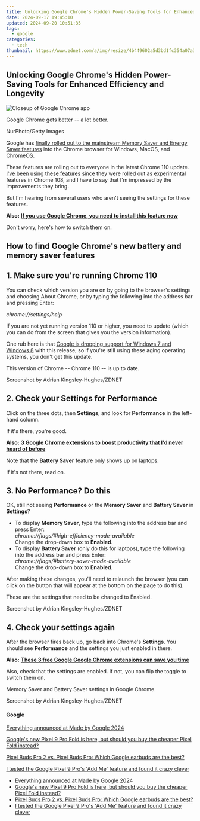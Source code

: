 ```yaml
---
title: Unlocking Google Chrome's Hidden Power-Saving Tools for Enhanced Efficiency and Longevity
date: 2024-09-17 19:45:10
updated: 2024-09-20 10:51:35
tags:
  - google
categories:
  - tech
thumbnail: https://www.zdnet.com/a/img/resize/4b449602a5d3bd1fc354a07a3174470d5095322a/2023/02/22/9f684a4d-3dff-47b6-998d-b8e5633355ca/gettyimages-887454052.jpg?width=278&height=156&fit=crop&auto=webp
---
```


## Unlocking Google Chrome's Hidden Power-Saving Tools for Enhanced Efficiency and Longevity

![Closeup of Google Chrome app](https://www.zdnet.com/a/img/resize/146aac2dda770ba6810f9e549aecea6cac1a5e66/2023/02/22/9f684a4d-3dff-47b6-998d-b8e5633355ca/gettyimages-887454052.jpg?auto=webp&width=1280)

Google Chrome gets better -- a lot better.

NurPhoto/Getty Images

Google has [finally rolled out to the mainstream Memory Saver and Energy Saver features](https://www.zdnet.com/article/with-this-google-chrome-update-the-browser-should-stop-draining-your-battery-life/) into the Chrome browser for Windows, MacOS, and ChromeOS.

These features are rolling out to everyone in the latest Chrome 110 update. [I've been using these features](https://www.zdnet.com/article/how-to-enable-energy-saver-mode-on-google-chrome/) since they were rolled out as experimental features in Chrome 108, and I have to say that I'm impressed by the improvements they bring. 

But I'm hearing from several users who aren't seeing the settings for these features.

**Also:** [**If you use Google Chrome, you need to install this feature now**](https://www.zdnet.com/article/if-you-use-google-chrome-you-need-to-install-this-now/)

Don't worry, here's how to switch them on. 

## How to find Google Chrome's new battery and memory saver features

## 1\. Make sure you're running Chrome 110

You can check which version you are on by going to the browser's settings and choosing About Chrome, or by typing the following into the address bar and pressing Enter:

_chrome://settings/help_

If you are not yet running version 110 or higher, you need to update (which you can do from the screen that gives you the version information).

One rub here is that [Google is dropping support for Windows 7 and Windows 8](https://www.zdnet.com/article/google-chrome-110-arrives-but-not-all-windows-pcs-will-get-it/) with this release, so if you're still using these aging operating systems, you don't get this update.

This version of Chrome -- Chrome 110 -- is up to date.

Screenshot by Adrian Kingsley-Hughes/ZDNET

## 2\. Check your Settings for Performance

Click on the three dots, then **Settings**, and look for **Performance** in the left-hand column. 

If it's there, you're good. 

**Also:** [**3 Google Chrome extensions to boost productivity that I'd never heard of before**](https://www.zdnet.com/article/three-google-chrome-productivity-boosting-extensions-id-never-heard-of-before/)

Note that the **Battery Saver** feature only shows up on laptops.

If it's not there, read on.

## 3\. No Performance? Do this

OK, still not seeing **Performance** or the **Memory Saver** and **Battery Saver** in **Settings**?

* To display **Memory Saver**, type the following into the address bar and press Enter:  
_chrome://flags/#high-efficiency-mode-available_  
Change the drop-down box to **Enabled**.
* To display **Battery Saver** (only do this for laptops), type the following into the address bar and press Enter:  
_chrome://flags/#battery-saver-mode-available_  
Change the drop-down box to **Enabled**.

After making these changes, you'll need to relaunch the browser (you can click on the button that will appear at the bottom on the page to do this).

These are the settings that need to be changed to Enabled.

Screenshot by Adrian Kingsley-Hughes/ZDNET

## 4\. Check your settings again

After the browser fires back up, go back into Chrome's **Settings**. You should see **Performance** and the settings you just enabled in there.

**Also:** [**These 3 free Google Google Chrome extensions can save you time**](https://www.zdnet.com/home-and-office/work-life/these-3-free-google-chrome-extensions-can-save-you-time-in-2023/)

Also, check that the settings are enabled. If not, you can flip the toggle to switch them on.

Memory Saver and Battery Saver settings in Google Chrome.

Screenshot by Adrian Kingsley-Hughes/ZDNET

#### Google

[Everything announced at Made by Google 2024](https://www.zdnet.com/article/everything-announced-at-made-by-google-2024-pixel-9-pro-fold-gemini-watch-3-and-more/ "Everything announced at Made by Google 2024")

[Google's new Pixel 9 Pro Fold is here, but should you buy the cheaper Pixel Fold instead?](https://www.zdnet.com/article/google-pixel-9-pro-fold-vs-pixel-fold/ "Google's new Pixel 9 Pro Fold is here, but should you buy the cheaper Pixel Fold instead?")

[Pixel Buds Pro 2 vs. Pixel Buds Pro: Which Google earbuds are the best?](https://www.zdnet.com/article/pixel-buds-pro-2-vs-pixel-buds-pro-which-google-earbuds-are-the-best/ "Pixel Buds Pro 2 vs. Pixel Buds Pro: Which Google earbuds are the best?")

[I tested the Google Pixel 9 Pro's 'Add Me' feature and found it crazy clever](https://www.zdnet.com/article/the-google-pixel-9-pros-add-me-feature-is-an-ar-camera-tool-youll-actually-use/ "I tested the Google Pixel 9 Pro's 'Add Me' feature and found it crazy clever")

* [Everything announced at Made by Google 2024](https://www.zdnet.com/article/everything-announced-at-made-by-google-2024-pixel-9-pro-fold-gemini-watch-3-and-more/ "Everything announced at Made by Google 2024")
* [Google's new Pixel 9 Pro Fold is here, but should you buy the cheaper Pixel Fold instead?](https://www.zdnet.com/article/google-pixel-9-pro-fold-vs-pixel-fold/ "Google's new Pixel 9 Pro Fold is here, but should you buy the cheaper Pixel Fold instead?")
* [Pixel Buds Pro 2 vs. Pixel Buds Pro: Which Google earbuds are the best?](https://www.zdnet.com/article/pixel-buds-pro-2-vs-pixel-buds-pro-which-google-earbuds-are-the-best/ "Pixel Buds Pro 2 vs. Pixel Buds Pro: Which Google earbuds are the best?")
* [I tested the Google Pixel 9 Pro's 'Add Me' feature and found it crazy clever](https://www.zdnet.com/article/the-google-pixel-9-pros-add-me-feature-is-an-ar-camera-tool-youll-actually-use/ "I tested the Google Pixel 9 Pro's 'Add Me' feature and found it crazy clever")

<ins class="adsbygoogle"
     style="display:block"
     data-ad-format="autorelaxed"
     data-ad-client="ca-pub-7571918770474297"
     data-ad-slot="1223367746"></ins>



<ins class="adsbygoogle"
     style="display:block"
     data-ad-client="ca-pub-7571918770474297"
     data-ad-slot="8358498916"
     data-ad-format="auto"
     data-full-width-responsive="true"></ins>
